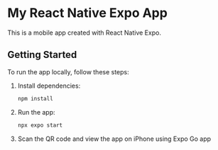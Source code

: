 # My React Native Expo App

This is a mobile app created with React Native Expo.

## Getting Started

To run the app locally, follow these steps:

1. Install dependencies:
   ```bash
   npm install
2. Run the app:
   ```bash
   npx expo start
3. Scan the QR code and view the app on iPhone using Expo Go app
   
